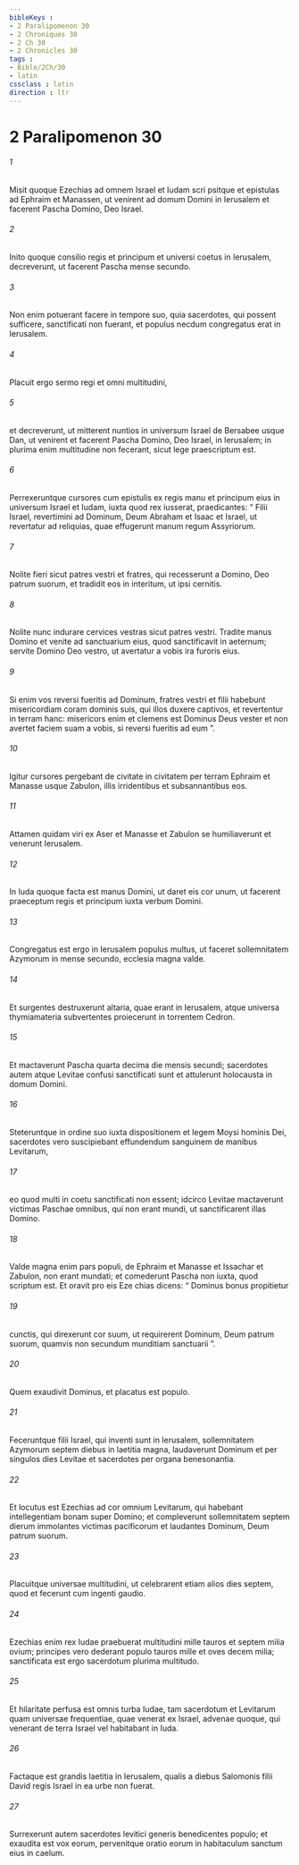 ```yaml
---
bibleKeys : 
- 2 Paralipomenon 30
- 2 Chroniques 30
- 2 Ch 30
- 2 Chronicles 30
tags : 
- Bible/2Ch/30
- latin
cssclass : latin
direction : ltr
---
```


# 2 Paralipomenon 30

###### 1
Misit quoque Ezechias ad omnem Israel et Iudam scri psitque et epistulas ad Ephraim et Manassen, ut venirent ad domum Domini in Ierusalem et facerent Pascha Domino, Deo Israel. 
###### 2
Inito quoque consilio regis et principum et universi coetus in Ierusalem, decreverunt, ut facerent Pascha mense secundo. 
###### 3
Non enim potuerant facere in tempore suo, quia sacerdotes, qui possent sufficere, sanctificati non fuerant, et populus necdum congregatus erat in Ierusalem. 
###### 4
Placuit ergo sermo regi et omni multitudini, 
###### 5
et decreverunt, ut mitterent nuntios in universum Israel de Bersabee usque Dan, ut venirent et facerent Pascha Domino, Deo Israel, in Ierusalem; in plurima enim multitudine non fecerant, sicut lege praescriptum est.
###### 6
Perrexeruntque cursores cum epistulis ex regis manu et principum eius in universum Israel et Iudam, iuxta quod rex iusserat, praedicantes: “ Filii Israel, revertimini ad Dominum, Deum Abraham et Isaac et Israel, ut revertatur ad reliquias, quae effugerunt manum regum Assyriorum. 
###### 7
Nolite fieri sicut patres vestri et fratres, qui recesserunt a Domino, Deo patrum suorum, et tradidit eos in interitum, ut ipsi cernitis. 
###### 8
Nolite nunc indurare cervices vestras sicut patres vestri. Tradite manus Domino et venite ad sanctuarium eius, quod sanctificavit in aeternum; servite Domino Deo vestro, ut avertatur a vobis ira furoris eius. 
###### 9
Si enim vos reversi fueritis ad Dominum, fratres vestri et filii habebunt misericordiam coram dominis suis, qui illos duxere captivos, et revertentur in terram hanc: misericors enim et clemens est Dominus Deus vester et non avertet faciem suam a vobis, si reversi fueritis ad eum ”.
###### 10
Igitur cursores pergebant de civitate in civitatem per terram Ephraim et Manasse usque Zabulon, illis irridentibus et subsannantibus eos. 
###### 11
Attamen quidam viri ex Aser et Manasse et Zabulon se humiliaverunt et venerunt Ierusalem. 
###### 12
In Iuda quoque facta est manus Domini, ut daret eis cor unum, ut facerent praeceptum regis et principum iuxta verbum Domini.
###### 13
Congregatus est ergo in Ierusalem populus multus, ut faceret sollemnitatem Azymorum in mense secundo, ecclesia magna valde. 
###### 14
Et surgentes destruxerunt altaria, quae erant in Ierusalem, atque universa thymiamateria subvertentes proiecerunt in torrentem Cedron.
###### 15
Et mactaverunt Pascha quarta decima die mensis secundi; sacerdotes autem atque Levitae confusi sanctificati sunt et attulerunt holocausta in domum Domini. 
###### 16
Steteruntque in ordine suo iuxta dispositionem et legem Moysi hominis Dei, sacerdotes vero suscipiebant effundendum sanguinem de manibus Levitarum, 
###### 17
eo quod multi in coetu sanctificati non essent; idcirco Levitae mactaverunt victimas Paschae omnibus, qui non erant mundi, ut sanctificarent illas Domino. 
###### 18
Valde magna enim pars populi, de Ephraim et Manasse et Issachar et Zabulon, non erant mundati; et comederunt Pascha non iuxta, quod scriptum est. Et oravit pro eis Eze chias dicens: “ Dominus bonus propitietur 
###### 19
cunctis, qui direxerunt cor suum, ut requirerent Dominum, Deum patrum suorum, quamvis non secundum munditiam sanctuarii ”. 
###### 20
Quem exaudivit Dominus, et placatus est populo.
###### 21
Feceruntque filii Israel, qui inventi sunt in Ierusalem, sollemnitatem Azymorum septem diebus in laetitia magna, laudaverunt Dominum et per singulos dies Levitae et sacerdotes per organa benesonantia. 
###### 22
Et locutus est Ezechias ad cor omnium Levitarum, qui habebant intellegentiam bonam super Domino; et compleverunt sollemnitatem septem dierum immolantes victimas pacificorum et laudantes Dominum, Deum patrum suorum.
###### 23
Placuitque universae multitudini, ut celebrarent etiam alios dies septem, quod et fecerunt cum ingenti gaudio. 
###### 24
Ezechias enim rex Iudae praebuerat multitudini mille tauros et septem milia ovium; principes vero dederant populo tauros mille et oves decem milia; sanctificata est ergo sacerdotum plurima multitudo. 
###### 25
Et hilaritate perfusa est omnis turba Iudae, tam sacerdotum et Levitarum quam universae frequentiae, quae venerat ex Israel, advenae quoque, qui venerant de terra Israel vel habitabant in Iuda. 
###### 26
Factaque est grandis laetitia in Ierusalem, qualis a diebus Salomonis filii David regis Israel in ea urbe non fuerat. 
###### 27
Surrexerunt autem sacerdotes levitici generis benedicentes populo; et exaudita est vox eorum, pervenitque oratio eorum in habitaculum sanctum eius in caelum.
